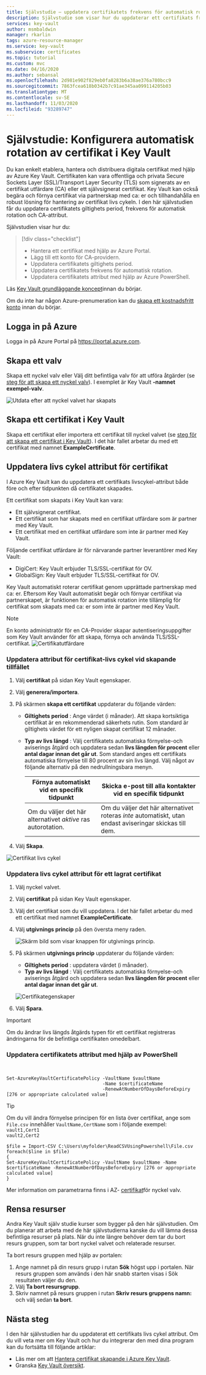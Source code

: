 ```yaml
---
title: Självstudie – uppdatera certifikatets frekvens för automatisk rotation i Key Vault | Microsoft Docs
description: Självstudie som visar hur du uppdaterar ett certifikats frekvens för automatisk rotation i Azure Key Vault med hjälp av Azure Portal
services: key-vault
author: msmbaldwin
manager: rkarlin
tags: azure-resource-manager
ms.service: key-vault
ms.subservice: certificates
ms.topic: tutorial
ms.custom: mvc
ms.date: 04/16/2020
ms.author: sebansal
ms.openlocfilehash: 2d981e902f829eb0fa8283b6a38ae376a780bcc9
ms.sourcegitcommit: 7863fcea618b0342b7c91ae345aa099114205b03
ms.translationtype: MT
ms.contentlocale: sv-SE
ms.lasthandoff: 11/03/2020
ms.locfileid: "93289747"
---
```

# <a name="tutorial-configure-certificate-auto-rotation-in-key-vault"></a>Självstudie: Konfigurera automatisk rotation av certifikat i Key Vault

Du kan enkelt etablera, hantera och distribuera digitala certifikat med hjälp av Azure Key Vault. Certifikaten kan vara offentliga och privata Secure Sockets Layer (SSL)/Transport Layer Security (TLS) som signerats av en certifikat utfärdare (CA) eller ett självsignerat certifikat. Key Vault kan också begära och förnya certifikat via partnerskap med ca: er och tillhandahålla en robust lösning för hantering av certifikat livs cykeln. I den här självstudien får du uppdatera certifikatets giltighets period, frekvens för automatisk rotation och CA-attribut.

Självstudien visar hur du:

> [!div class="checklist"]
> * Hantera ett certifikat med hjälp av Azure Portal.
> * Lägg till ett konto för CA-providern.
> * Uppdatera certifikatets giltighets period.
> * Uppdatera certifikatets frekvens för automatisk rotation.
> * Uppdatera certifikatets attribut med hjälp av Azure PowerShell.

Läs [Key Vault grundläggande koncept](../general/basic-concepts.md)innan du börjar.

Om du inte har någon Azure-prenumeration kan du [skapa ett kostnadsfritt konto](https://azure.microsoft.com/free/?WT.mc_id=A261C142F) innan du börjar.

## <a name="sign-in-to-azure"></a>Logga in på Azure

Logga in på Azure Portal på https://portal.azure.com.

## <a name="create-a-vault"></a>Skapa ett valv

Skapa ett nyckel valv eller Välj ditt befintliga valv för att utföra åtgärder (se [steg för att skapa ett nyckel valv](../secrets/quick-create-portal.md)). I exemplet är Key Vault **-namnet exempel-valv**.

![Utdata efter att nyckel valvet har skapats](../media/certificates/tutorial-import-cert/vault-properties.png)

## <a name="create-a-certificate-in-key-vault"></a>Skapa ett certifikat i Key Vault

Skapa ett certifikat eller importera ett certifikat till nyckel valvet (se [steg för att skapa ett certifikat i Key Vault](../secrets/quick-create-portal.md)). I det här fallet arbetar du med ett certifikat med namnet **ExampleCertificate**.

## <a name="update-certificate-lifecycle-attributes"></a>Uppdatera livs cykel attribut för certifikat

I Azure Key Vault kan du uppdatera ett certifikats livscykel-attribut både före och efter tidpunkten då certifikatet skapades.

Ett certifikat som skapats i Key Vault kan vara:

- Ett självsignerat certifikat.
- Ett certifikat som har skapats med en certifikat utfärdare som är partner med Key Vault.
- Ett certifikat med en certifikat utfärdare som inte är partner med Key Vault.

Följande certifikat utfärdare är för närvarande partner leverantörer med Key Vault:

- DigiCert: Key Vault erbjuder TLS/SSL-certifikat för OV.
- GlobalSign: Key Vault erbjuder TLS/SSL-certifikat för OV.

Key Vault automatiskt roterar certifikat genom upprättade partnerskap med ca: er. Eftersom Key Vault automatiskt begär och förnyar certifikat via partnerskapet, är funktionen för automatisk rotation inte tillämplig för certifikat som skapats med ca: er som inte är partner med Key Vault.

> [!NOTE]
> En konto administratör för en CA-Provider skapar autentiseringsuppgifter som Key Vault använder för att skapa, förnya och använda TLS/SSL-certifikat.
![Certifikatutfärdare](../media/certificates/tutorial-rotate-cert/cert-authority-create.png)
>

### <a name="update-certificate-lifecycle-attributes-at-the-time-of-creation"></a>Uppdatera attribut för certifikat-livs cykel vid skapande tillfället

1. Välj **certifikat** på sidan Key Vault egenskaper.
1. Välj **generera/importera**.
1. På skärmen **skapa ett certifikat** uppdaterar du följande värden:

   - **Giltighets period** : Ange värdet (i månader). Att skapa kortsiktiga certifikat är en rekommenderad säkerhets rutin. Som standard är giltighets värdet för ett nyligen skapat certifikat 12 månader.
   - **Typ av livs längd** : Välj certifikatets automatiska förnyelse-och aviserings åtgärd och uppdatera sedan **livs längden för procent** eller **antal dagar innan det går ut**. Som standard anges ett certifikats automatiska förnyelse till 80 procent av sin livs längd. Välj något av följande alternativ på den nedrullningsbara menyn.

        |  Förnya automatiskt vid en specifik tidpunkt| Skicka e-post till alla kontakter vid en specifik tidpunkt |
        |-----------|------|
        |Om du väljer det här alternativet *aktive* ras autorotation. | Om du väljer det här alternativet roteras *inte* automatiskt, utan endast aviseringar skickas till dem.|

1. Välj **Skapa**.

![Certifikat livs cykel](../media/certificates/tutorial-rotate-cert/create-cert-lifecycle.png)

### <a name="update-lifecycle-attributes-of-a-stored-certificate"></a>Uppdatera livs cykel attribut för ett lagrat certifikat

1. Välj nyckel valvet.
1. Välj **certifikat** på sidan Key Vault egenskaper.
1. Välj det certifikat som du vill uppdatera. I det här fallet arbetar du med ett certifikat med namnet **ExampleCertificate**.
1. Välj **utgivnings princip** på den översta meny raden.

   ![Skärm bild som visar knappen för utgivnings princip.](../media/certificates/tutorial-rotate-cert/cert-issuance-policy.png)

1. På skärmen **utgivnings princip** uppdaterar du följande värden:

   - **Giltighets period** : uppdatera värdet (i månader).
   - **Typ av livs längd** : Välj certifikatets automatiska förnyelse-och aviserings åtgärd och uppdatera sedan **livs längden för procent** eller **antal dagar innan det går ut**.

   ![Certifikategenskaper](../media/certificates/tutorial-rotate-cert/cert-policy-change.png)

1. Välj **Spara**.

> [!IMPORTANT]
> Om du ändrar livs längds åtgärds typen för ett certifikat registreras ändringarna för de befintliga certifikaten omedelbart.


### <a name="update-certificate-attributes-by-using-powershell"></a>Uppdatera certifikatets attribut med hjälp av PowerShell

```azurepowershell


Set-AzureKeyVaultCertificatePolicy -VaultName $vaultName 
                                   -Name $certificateName 
                                   -RenewAtNumberOfDaysBeforeExpiry [276 or appropriate calculated value]
```

> [!TIP]
> Om du vill ändra förnyelse principen för en lista över certifikat, ange som `File.csv` innehåller `VaultName,CertName` som i följande exempel:
> <br/>
 `vault1,Cert1` <br/>
>  `vault2,Cert2`
>
>  ```azurepowershell
>  $file = Import-CSV C:\Users\myfolder\ReadCSVUsingPowershell\File.csv 
> foreach($line in $file)
> {
> Set-AzureKeyVaultCertificatePolicy -VaultName $vaultName -Name $certificateName -RenewAtNumberOfDaysBeforeExpiry [276 or appropriate calculated value]
> }
>  ```
> 
Mer information om parametrarna finns i AZ- [certifikat](/cli/azure/keyvault/certificate?view=azure-cli-latest#az-keyvault-certificate-set-attributes)för nyckel valv.

## <a name="clean-up-resources"></a>Rensa resurser

Andra Key Vault själv studie kurser som bygger på den här självstudien. Om du planerar att arbeta med de här självstudierna kanske du vill lämna dessa befintliga resurser på plats.
När du inte längre behöver dem tar du bort resurs gruppen, som tar bort nyckel valvet och relaterade resurser.

Ta bort resurs gruppen med hjälp av portalen:

1. Ange namnet på din resurs grupp i rutan **Sök** högst upp i portalen. När resurs gruppen som används i den här snabb starten visas i Sök resultaten väljer du den.
1. Välj **Ta bort resursgrupp**.
1. Skriv namnet på resurs gruppen i rutan **Skriv resurs gruppens namn:** och välj sedan **ta bort**.


## <a name="next-steps"></a>Nästa steg

I den här självstudien har du uppdaterat ett certifikats livs cykel attribut. Om du vill veta mer om Key Vault och hur du integrerar den med dina program kan du fortsätta till följande artiklar:

- Läs mer om att [Hantera certifikat skapande i Azure Key Vault](./create-certificate-scenarios.md).
- Granska [Key Vault översikt](../general/overview.md).
